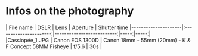 # Infos on the photography

| File name | DSLR | Lens | Aperture | Shutter time |---------------------|:----------------------:|--------------------------:|-----:|-----:|
|Cassiopée_1.JPG | Canon EOS 1300D | Canon 18mm - 55mm (20mm) - K & F Concept 58MM Fisheye | f/5.6 | 30s |
